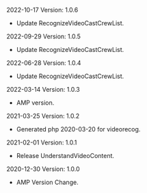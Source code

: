 2022-10-17 Version: 1.0.6
- Update RecognizeVideoCastCrewList.

2022-09-29 Version: 1.0.5
- Update RecognizeVideoCastCrewList.

2022-06-28 Version: 1.0.4
- Update RecognizeVideoCastCrewList.

2022-03-14 Version: 1.0.3
- AMP version.

2021-03-25 Version: 1.0.2
- Generated php 2020-03-20 for videorecog.

2021-02-01 Version: 1.0.1
- Release UnderstandVideoContent.

2020-12-30 Version: 1.0.0
- AMP Version Change.

